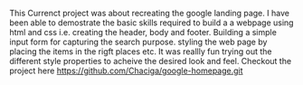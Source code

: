 This Currenct project was about recreating the google landing page. I have been able to demostrate the basic skills required to build a a webpage using html and css i.e. creating the header, body and footer.
Building a simple input form for capturing the search purpose. styling the web page by placing the items in the rigft places etc.
It was reallly fun trying out the different style properties to acheive the desired look and feel.
Checkout the project here https://github.com/Chaciga/google-homepage.git
